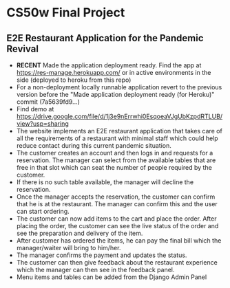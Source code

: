 
# CS50w Final Project

## E2E Restaurant Application for the Pandemic Revival

- **RECENT** Made the application deployment ready. Find the app at https://res-manage.herokuapp.com/ or in active environments in the side (deployed to heroku from this repo)
- For a non-deployment locally runnable application revert to the previous version before the "Made application deployment ready (for Heroku)" commit (7a5639fd9...)
- Find demo at https://drive.google.com/file/d/1j3e9nErrwhi0EsqoeaVJgUbKzpdRTLUB/view?usp=sharing
- The website implements an E2E restaurant application that takes care of all the requirements of a restaurant with minimal staff which could help reduce contact during this current pandemic situation.
- The customer creates an account and then logs in and requests for a reservation. The manager can select from the available tables that are free in that slot which can seat the number of people required by the customer.
- If there is no such table available, the manager will decline the reservation.
- Once the manager accepts the reservation, the customer can confirm that he is at the restaurant. The manager can confirm this and the user can start ordering.
- The customer can now add items to the cart and place the order. After placing the order, the customer can see the live status of the order and see the preparation and delivery of the item.
- After customer has ordered the items, he can pay the final bill which the manager/waiter will bring to him/her.
- The manager confirms the payment and updates the status.
- The customer can then give feedback about the restaurant experience which the manager can then see in the feedback panel.
- Menu items and tables can be added from the Django Admin Panel
